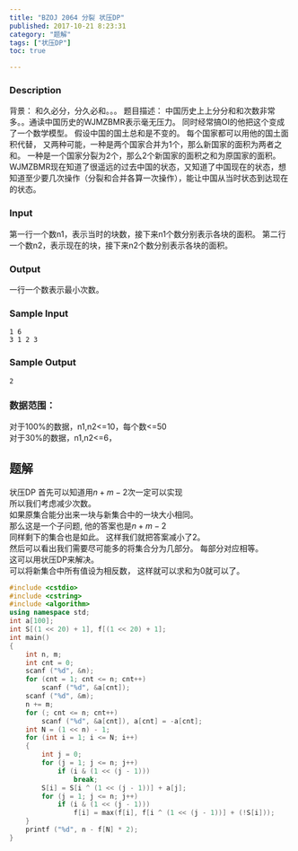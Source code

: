 ```yaml
---
title: "BZOJ 2064 分裂 状压DP"
published: 2017-10-21 8:23:31
category: "题解"
tags: ["状压DP"]
toc: true

---
```


### Description
背景： 和久必分，分久必和。。。 题目描述： 中国历史上上分分和和次数非常多。。通读中国历史的WJMZBMR表示毫无压力。 同时经常搞OI的他把这个变成了一个数学模型。 假设中国的国土总和是不变的。 每个国家都可以用他的国土面积代替， 又两种可能，一种是两个国家合并为1个，那么新国家的面积为两者之和。 一种是一个国家分裂为2个，那么2个新国家的面积之和为原国家的面积。 WJMZBMR现在知道了很遥远的过去中国的状态，又知道了中国现在的状态，想知道至少要几次操作（分裂和合并各算一次操作），能让中国从当时状态到达现在的状态。
### Input
第一行一个数n1，表示当时的块数，接下来n1个数分别表示各块的面积。 第二行一个数n2，表示现在的块，接下来n2个数分别表示各块的面积。
### Output
一行一个数表示最小次数。
### Sample Input
    1 6
    3 1 2 3

### Sample Output
    2

### 数据范围：
对于100%的数据，n1,n2<=10，每个数<=50  
对于30%的数据，n1,n2<=6，

## 题解

状压DP
首先可以知道用$n+m-2$次一定可以实现  
所以我们考虑减少次数。  
如果原集合能分出来一块与新集合中的一块大小相同。  
那么这是一个子问题, 他的答案也是$n+m-2$  
同样剩下的集合也是如此。 这样我们就把答案减小了2。  
然后可以看出我们需要尽可能多的将集合分为几部分。 每部分对应相等。  
这可以用状压DP来解决。  
可以将新集合中所有值设为相反数， 这样就可以求和为0就可以了。  

```c++
#include <cstdio>
#include <cstring>
#include <algorithm>
using namespace std;
int a[100];
int S[(1 << 20) + 1], f[(1 << 20) + 1];
int main()
{
    int n, m;
    int cnt = 0;
    scanf ("%d", &n);
    for (cnt = 1; cnt <= n; cnt++)
        scanf ("%d", &a[cnt]);
    scanf ("%d", &m);
    n += m;
    for (; cnt <= n; cnt++)
        scanf ("%d", &a[cnt]), a[cnt] = -a[cnt];
    int N = (1 << n) - 1;
    for (int i = 1; i <= N; i++)
    {
        int j = 0;
        for (j = 1; j <= n; j++)
            if (i & (1 << (j - 1)))
                break;
        S[i] = S[i ^ (1 << (j - 1))] + a[j];
        for (j = 1; j <= n; j++)
            if (i & (1 << (j - 1)))
                f[i] = max(f[i], f[i ^ (1 << (j - 1))] + (!S[i]));
    }
    printf ("%d", n - f[N] * 2);
}
```